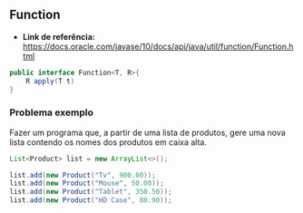 ## Function
-  **Link de referência:** https://docs.oracle.com/javase/10/docs/api/java/util/function/Function.html

```Java
public interface Function<T, R>{
    R apply(T t)
}
```
### Problema exemplo
Fazer um programa que, a partir de uma lista de produtos, gere uma
nova lista contendo os nomes dos produtos em caixa alta.

```Java
List<Product> list = new ArrayList<>();

list.add(new Product("Tv", 900.00));
list.add(new Product("Mouse", 50.00));
list.add(new Product("Tablet", 350.50));
list.add(new Product("HD Case", 80.90));

```